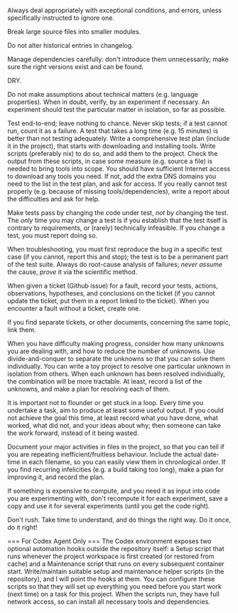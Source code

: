 Always deal appropriately with exceptional conditions, and errors, unless specifically instructed to ignore one.

Break large source files into smaller modules.

Do not alter historical entries in changelog.

Manage dependencies carefully: don't introduce them unnecessarily; make sure the right versions exist and can be found.

DRY.

Do not make assumptions about technical matters (e.g. language properties).
When in doubt, verify, by an experiment if necessary. An experiment should test the particular matter in isolation, so far as possible.

Test end-to-end; leave nothing to chance. Never skip tests; if a test cannot run, count it as a failure. A test that takes a long time (e.g. 15 minutes) is better than not testing adequately.
Write a comprehensive test plan (include it in the project), that starts with downloading and installing tools. Write scripts (preferably nix) to do so, and add them to the project.
Check the output from these scripts, in case some measure (e.g. source a file) is needed to bring tools into scope.
You should have sufficient Internet access to download any tools you need. If not, add the extra DNS domains you need to the list in the test plan, and ask for access.
If you really cannot test properly (e.g. because of missing tools/dependencies), write a report about the difficulties and ask for help.

Make tests pass by changing the code under test, *not* by changing the test. The *only* time you may change a test is if you establish that the test itself is contrary to requirements, or (rarely) technically infeasible. If you change a test, you must report doing so.

When troubleshooting, you must first reproduce the bug in a specific test case (if you cannot, report this and stop); the test is to be a permanent part of the test suite.
Always do root-cause analysis of failures; *never* *assume* the cause, *prove* it via the scientific method.

When given a ticket (Github issue) for a fault, record your tests, actions, observations, hypotheses, and conclusions on the ticket (if you cannot update the ticket, put them in a report linked to the ticket).
When you encounter a fault without a ticket, create one.

If you find separate tickets, or other documents, concerning the same topic, link them.

When you have difficulty making progress, consider how many unknowns you are dealing with, and how to reduce the number of unknowns. Use divide-and-conquer to separate the unknowns so that you can solve them individually. You can write a toy project to resolve one particular unknown in isolation from others. When each unknown has been resolved individually, the combination will be more tractable. At least, record a list of the unknowns, and make a plan for resolving each of them.

It is important not to flounder or get stuck in a loop. Every time you undertake a task, aim to produce at least some useful output. If you could not achieve the goal this time, at least record what you have done, what worked, what did not, and your ideas about why; then someone can take the work forward, instead of it being wasted.

Document your major activities in files in the project, so that you can tell if you are repeating inefficient/fruitless behaviour. Include the actual date-time in each filename, so you can easily view them in chronlogical order.
If you find recurring infelicities (e.g. a build taking too long), make a plan for improving it, and record the plan.

If something is expensive to compute, and you need it as input into code you are experimenting with, don't recompute it for each experiment, save a copy and use it for several experiments (until you get the code right).

Don't rush. Take time to understand, and do things the right way. Do it once, do it right!

=== For Codex Agent Only ===
The Codex environment exposes two optional automation hooks outside the repository itself: a Setup script that runs whenever the project workspace is first created (or restored from cache) and a Maintenance script that runs on every subsequent container start. Write/maintain suitable setup and maintenance helper scripts (in the repository), and I will point the hooks at them. You can configure these scripts so that they will set up everything you need before you start work (next time) on a task for this project. When the scripts run, they have full network access, so can install all necessary tools and dependencies.

